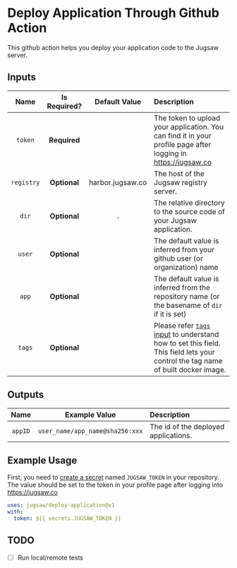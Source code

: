 # Deploy Application Through Github Action

This github action helps you deploy your application code to the Jugsaw server.

## Inputs

| Name | Is Required? | Default Value | Description |
|:----:|:------------:|:-------------:|:------------|
| `token` | **Required** |   | The token to upload your application. You can find it in your profile page after logging in https://jugsaw.co |
| `registry` | **Optional** | harbor.jugsaw.co | The host of the Jugsaw registry server. |
| `dir` | **Optional** | `.` | The relative directory to the source code of your Jugsaw application. |
| `user` | **Optional** | | The default value is inferred from your github user (or organization) name |
| `app` | **Optional** | | The default value is inferred from the repository name (or the basename of `dir` if it is set) |
| `tags` | **Optional** | | Please refer [`tags` input](https://github.com/docker/metadata-action#tags-input) to understand how to set this field. This field lets your control the tag name of built docker image. |

## Outputs

| Name | Example Value | Description |
|:----:|:-------------:|:------------|
| `appID` | `user_name/app_name@sha256:xxx` | The id of the deployed applications.|

## Example Usage

First, you need to [create a secret](https://docs.github.com/en/actions/security-guides/encrypted-secrets#creating-encrypted-secrets-for-a-repository) named `JUGSAW_TOKEN` in your repository. The value should be set to the token in your profile page after logging into https://jugsaw.co

```yaml
uses: jugsaw/deploy-application@v1
with:
  token: ${{ secrets.JUGSAW_TOKEN }}
```

## TODO

- [ ] Run local/remote tests